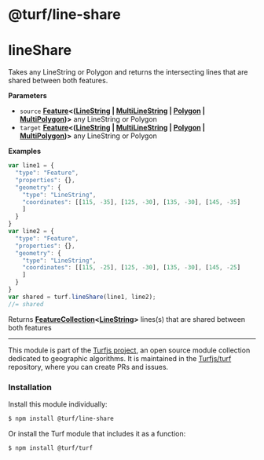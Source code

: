 # @turf/line-share

# lineShare

Takes any LineString or Polygon and returns the intersecting lines that are shared between both features.

**Parameters**

-   `source` **[Feature](http://geojson.org/geojson-spec.html#feature-objects)&lt;([LineString](http://geojson.org/geojson-spec.html#linestring) \| [MultiLineString](http://geojson.org/geojson-spec.html#multilinestring) \| [Polygon](http://geojson.org/geojson-spec.html#polygon) \| [MultiPolygon](http://geojson.org/geojson-spec.html#multipolygon))>** any LineString or Polygon
-   `target` **[Feature](http://geojson.org/geojson-spec.html#feature-objects)&lt;([LineString](http://geojson.org/geojson-spec.html#linestring) \| [MultiLineString](http://geojson.org/geojson-spec.html#multilinestring) \| [Polygon](http://geojson.org/geojson-spec.html#polygon) \| [MultiPolygon](http://geojson.org/geojson-spec.html#multipolygon))>** any LineString or Polygon

**Examples**

```javascript
var line1 = {
  "type": "Feature",
  "properties": {},
  "geometry": {
    "type": "LineString",
    "coordinates": [[115, -35], [125, -30], [135, -30], [145, -35]
    ]
  }
}
var line2 = {
  "type": "Feature",
  "properties": {},
  "geometry": {
    "type": "LineString",
    "coordinates": [[115, -25], [125, -30], [135, -30], [145, -25]
    ]
  }
}
var shared = turf.lineShare(line1, line2);
//= shared
```

Returns **[FeatureCollection](http://geojson.org/geojson-spec.html#feature-collection-objects)&lt;[LineString](http://geojson.org/geojson-spec.html#linestring)>** lines(s) that are shared between both features

<!-- This file is automatically generated. Please don't edit it directly:
if you find an error, edit the source file (likely index.js), and re-run
./scripts/generate-readmes in the turf project. -->

---

This module is part of the [Turfjs project](http://turfjs.org/), an open source
module collection dedicated to geographic algorithms. It is maintained in the
[Turfjs/turf](https://github.com/Turfjs/turf) repository, where you can create
PRs and issues.

### Installation

Install this module individually:

```sh
$ npm install @turf/line-share
```

Or install the Turf module that includes it as a function:

```sh
$ npm install @turf/turf
```
